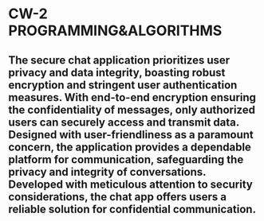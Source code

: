 # CW-2 PROGRAMMING&ALGORITHMS
 The secure chat application prioritizes user privacy and data integrity, boasting robust encryption and stringent user authentication measures. With end-to-end encryption ensuring the confidentiality of messages, only authorized users can securely access and transmit data. Designed with user-friendliness as a paramount concern, the application provides a dependable platform for communication, safeguarding the privacy and integrity of conversations. Developed with meticulous attention to security considerations, the chat app offers users a reliable solution for confidential communication.
---
